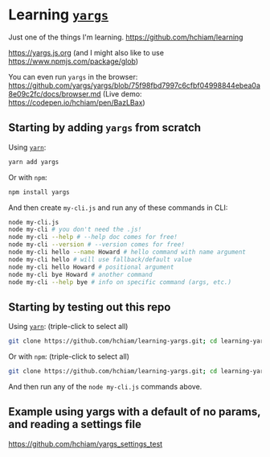 # Learning [`yargs`](https://www.npmjs.com/package/yargs)

Just one of the things I'm learning. <https://github.com/hchiam/learning>

<https://yargs.js.org> (and I might also like to use <https://www.npmjs.com/package/glob>)

You can even run `yargs` in the browser: <https://github.com/yargs/yargs/blob/75f98fbd7997c6cfbf04998844ebea0a8e09c2fc/docs/browser.md> (Live demo: <https://codepen.io/hchiam/pen/BazLBax>)

## Starting by adding `yargs` from scratch

Using [`yarn`](https://github.com/hchiam/learning-yarn):

```bash
yarn add yargs
```

Or with `npm`:

```bash
npm install yargs
```

And then create `my-cli.js` and run any of these commands in CLI:

```bash
node my-cli.js
node my-cli # you don't need the .js!
node my-cli --help # --help doc comes for free!
node my-cli --version # --version comes for free!
node my-cli hello --name Howard # hello command with name argument
node my-cli hello # will use fallback/default value
node my-cli hello Howard # positional argument
node my-cli bye Howard # another command
node my-cli --help bye # info on specific command (args, etc.)
```

## Starting by testing out this repo

Using [`yarn`](https://github.com/hchiam/learning-yarn): (triple-click to select all)

```bash
git clone https://github.com/hchiam/learning-yargs.git; cd learning-yargs; yarn;
```

Or with `npm`: (triple-click to select all)

```bash
git clone https://github.com/hchiam/learning-yargs.git; cd learning-yargs; npm install;
```

And then run any of the `node my-cli.js` commands above.

## Example using yargs with a default of no params, and reading a settings file

https://github.com/hchiam/yargs_settings_test
